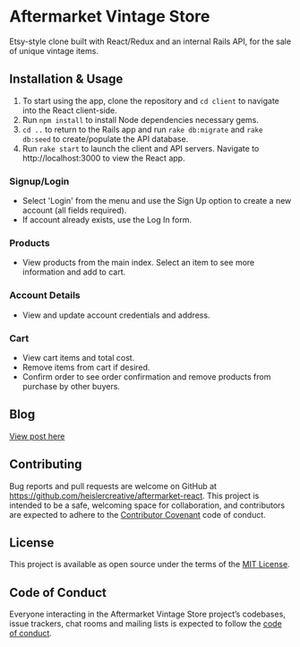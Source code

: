 # Aftermarket Vintage Store

Etsy-style clone built with React/Redux and an internal Rails API, for the sale of unique vintage items.

## Installation & Usage

1) To start using the app, clone the repository and `cd client` to navigate into the React client-side.
2) Run `npm install` to install Node dependencies necessary gems.
3) `cd ..` to return to the Rails app and run `rake db:migrate` and `rake db:seed` to create/populate the API database.
4) Run `rake start` to launch the client and API servers. Navigate to http://localhost:3000 to view the React app.

### Signup/Login
- Select 'Login' from the menu and use the Sign Up option to create a new account (all fields required).
- If account already exists, use the Log In form.

### Products
- View products from the main index. Select an item to see more information and add to cart.

### Account Details
- View and update account credentials and address.

### Cart
- View cart items and total cost.
- Remove items from cart if desired.
- Confirm order to see order confirmation and remove products from purchase by other buyers.

## Blog

[View post here](https://heislercreative.github.io/aftermarket_shop_react_redux_project_with_rails_api)

## Contributing

Bug reports and pull requests are welcome on GitHub at https://github.com/heislercreative/aftermarket-react. This project is intended to be a safe, welcoming space for collaboration, and contributors are expected to adhere to the [Contributor Covenant](http://contributor-covenant.org) code of conduct.

## License

This project is available as open source under the terms of the [MIT License](https://opensource.org/licenses/MIT).

## Code of Conduct

Everyone interacting in the Aftermarket Vintage Store project’s codebases, issue trackers, chat rooms and mailing lists is expected to follow the [code of conduct](https://github.com/heislercreative/aftermarket-react/blob/master/CODE_OF_CONDUCT.md).
